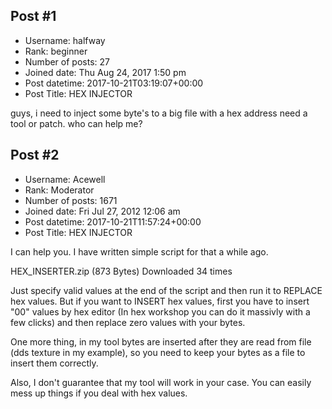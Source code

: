 ## Post #1
- Username: halfway
- Rank: beginner
- Number of posts: 27
- Joined date: Thu Aug 24, 2017 1:50 pm
- Post datetime: 2017-10-21T03:19:07+00:00
- Post Title: HEX INJECTOR

guys, i need to inject some byte's to a big file with a hex address
need a tool or patch. who can help me?
## Post #2
- Username: Acewell
- Rank: Moderator
- Number of posts: 1671
- Joined date: Fri Jul 27, 2012 12:06 am
- Post datetime: 2017-10-21T11:57:24+00:00
- Post Title: HEX INJECTOR

I can help you. I have written simple script for that a while ago.


 HEX_INSERTER.zip
(873 Bytes) Downloaded 34 times



Just specify valid values at the end of the script and then run it to REPLACE hex values.
But if you want to INSERT hex values, first you have to insert "00" values by hex editor (In hex workshop you can do it massivly with a few clicks)
and then replace zero values with your bytes.

One more thing, in my tool bytes are inserted after they are read from file (dds texture in my example),
so you need to keep your bytes as a file to insert them correctly.

Also, I don't guarantee that my tool will work in your case. You can easily mess up things if you deal with hex values.
